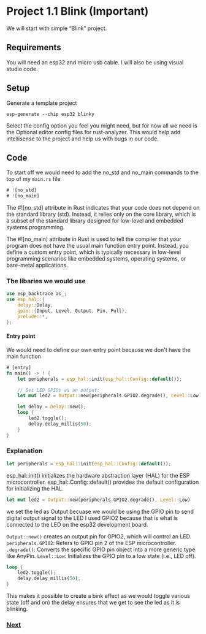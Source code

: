 # Project 1.1 Blink (Important)

We will start with simple “Blink” project.

## Requirements

You will need an esp32 and micro usb cable.
I will also be using visual studio code.

## Setup

Generate a template project

```shell
esp-generate --chip esp32 blinky
```

Select the config option you feel you might need, but for now all we need is the Optional editor config files for rust-analyzer.
This would help add intellisense to the project and help us with bugs in our code.

## Code

To start off we would need to add the no_std and no_main commands to the top of my `main.rs` file

```rust
# ![no_std]
# ![no_main]
```

The #![no_std] attribute in Rust indicates that your code does not depend on the standard library (std). Instead, it relies only on the core library, which is a subset of the standard library designed for low-level and embedded systems programming.

The #![no_main] attribute in Rust is used to tell the compiler that your program does not have the usual main function entry point. Instead, you define a custom entry point, which is typically necessary in low-level programming scenarios like embedded systems, operating systems, or bare-metal applications.

### The libaries we would use

```rust
use esp_backtrace as_;
use esp_hal::{
    delay::Delay,
    gpio::{Input, Level, Output, Pin, Pull},
    prelude::*,
};
```

#### Entry point

We would need to define our own entry point because we don't have the main function

```rust
# [entry]
fn main() -> ! {
    let peripherals = esp_hal::init(esp_hal::Config::default());

    // Set LED GPIOs as an output:
    let mut led2 = Output::new(peripherals.GPIO2.degrade(), Level::Low);

    let delay = Delay::new();
    loop {
        led2.toggle();
        delay.delay_millis(50);
    }
}
```

### Explanation

```rust
let peripherals = esp_hal::init(esp_hal::Config::default());
```

esp_hal::init() initializes the hardware abstraction layer (HAL) for the ESP microcontroller.
esp_hal::Config::default() provides the default configuration for initializing the HAL.

```rust
let mut led2 = Output::new(peripherals.GPIO2.degrade(), Level::Low)
```

we set the led as Output becuase we would be using the GPIO pin to send digital output signal to the LED
I used GPIO2 because that is what is connected to the LED on the esp32 development board.

`Output::new()` creates an output pin for GPIO2, which will control an LED.
`peripherals.GPIO2`: Refers to GPIO pin 2 of the ESP microcontroller.
`.degrade()`: Converts the specific GPIO pin object into a more generic type like AnyPin.
`Level::Low`: Initializes the GPIO pin to a low state (i.e., LED off).

```rust
loop {
    led2.toggle();
    delay.delay_millis(50);
}
```

This makes it possible to create a bink effect as we would toggle various state (off and on) the delay ensures that we get to see the led as it is blinking.

### [Next](https://github.com/Makuo12/Freenove-esp32-rust/blob/main/src/04_Project_1.2_Blink.md)

